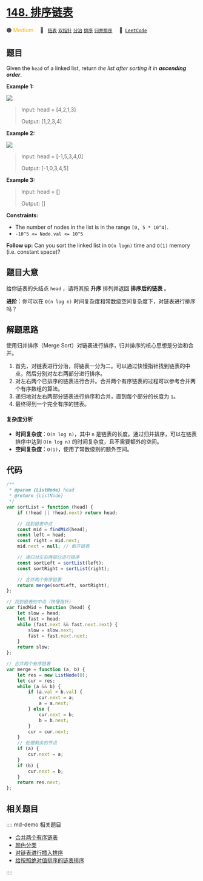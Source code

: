 # [148. 排序链表](https://leetcode.com/problems/sort-list)

🟠 <font color=#ffb800>Medium</font>&emsp; 🔖&ensp; [`链表`](/leetcode/outline/tag/linked-list.md) [`双指针`](/leetcode/outline/tag/two-pointers.md) [`分治`](/leetcode/outline/tag/divide-and-conquer.md) [`排序`](/leetcode/outline/tag/sorting.md) [`归并排序`](/leetcode/outline/tag/merge-sort.md)&emsp; 🔗&ensp;[`LeetCode`](https://leetcode.com/problems/sort-list/)

## 题目

Given the `head` of a linked list, return _the list after sorting it in
**ascending order**_.

**Example 1:**

![](https://assets.leetcode.com/uploads/2020/09/14/sort_list_1.jpg)

> Input: head = [4,2,1,3]
>
> Output: [1,2,3,4]

**Example 2:**

![](https://assets.leetcode.com/uploads/2020/09/14/sort_list_2.jpg)

> Input: head = [-1,5,3,4,0]
>
> Output: [-1,0,3,4,5]

**Example 3:**

> Input: head = []
>
> Output: []

**Constraints:**

- The number of nodes in the list is in the range `[0, 5 * 10^4]`.
- `-10^5 <= Node.val <= 10^5`

**Follow up:** Can you sort the linked list in `O(n logn)` time and `O(1)`
memory (i.e. constant space)?

## 题目大意

给你链表的头结点 `head` ，请将其按 **升序** 排列并返回 **排序后的链表** 。

**进阶**：你可以在 `O(n log n)` 时间复杂度和常数级空间复杂度下，对链表进行排序吗？

## 解题思路

使用归并排序（Merge Sort）对链表进行排序，归并排序的核心思想是分治和合并。

1. 首先，对链表进行分治，将链表一分为二。可以通过快慢指针找到链表的中点，然后分别对左右两部分进行排序。
2. 对左右两个已排序的链表进行合并。合并两个有序链表的过程可以参考合并两个有序数组的算法。
3. 递归地对左右两部分链表进行排序和合并，直到每个部分的长度为 `1`。
4. 最终得到一个完全有序的链表。

#### 复杂度分析

- **时间复杂度**：`O(n log n)`，其中 `n` 是链表的长度。通过归并排序，可以在链表排序中达到 `O(n log n)` 的时间复杂度，且不需要额外的空间。
- **空间复杂度**：`O(1)`，使用了常数级别的额外空间。

## 代码

```javascript
/**
 * @param {ListNode} head
 * @return {ListNode}
 */
var sortList = function (head) {
	if (!head || !head.next) return head;

	// 找到链表中点
	const mid = findMid(head);
	const left = head;
	const right = mid.next;
	mid.next = null; // 断开链表

	// 递归对左右两部分进行排序
	const sortLeft = sortList(left);
	const sortRight = sortList(right);

	// 合并两个有序链表
	return merge(sortLeft, sortRight);
};

// 找到链表的中点（快慢指针）
var findMid = function (head) {
	let slow = head;
	let fast = head;
	while (fast.next && fast.next.next) {
		slow = slow.next;
		fast = fast.next.next;
	}
	return slow;
};

// 合并两个有序链表
var merge = function (a, b) {
	let res = new ListNode(0);
	let cur = res;
	while (a && b) {
		if (a.val < b.val) {
			cur.next = a;
			a = a.next;
		} else {
			cur.next = b;
			b = b.next;
		}
		cur = cur.next;
	}
	// 处理剩余的节点
	if (a) {
		cur.next = a;
	}
	if (b) {
		cur.next = b;
	}
	return res.next;
};
```

## 相关题目

:::: md-demo 相关题目
- [合并两个有序链表](https://leetcode.com/problems/merge-two-sorted-lists)
- [颜色分类](https://leetcode.com/problems/sort-colors)
- [对链表进行插入排序](https://leetcode.com/problems/insertion-sort-list)
- [给按照绝对值排序的链表排序](https://leetcode.com/problems/sort-linked-list-already-sorted-using-absolute-values)

::::
